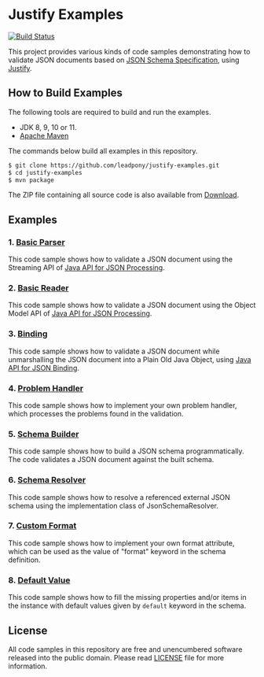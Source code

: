 # Justify Examples
[![Build Status](https://travis-ci.org/leadpony/justify-examples.svg?branch=master)](https://travis-ci.org/leadpony/justify-examples)

This project provides various kinds of code samples demonstrating how to validate JSON documents based on [JSON Schema Specification], using [Justify].

## How to Build Examples

The following tools are required to build and run the examples.

* JDK 8, 9, 10 or 11.
* [Apache Maven]

The commands below build all examples in this repository.

```bash
$ git clone https://github.com/leadpony/justify-examples.git
$ cd justify-examples
$ mvn package
```

The ZIP file containing all source code is also available from [Download].

## Examples

### 1. [Basic Parser](justify-examples-basicparser/)

This code sample shows how to validate a JSON document using the Streaming API of [Java API for JSON Processing].

### 2. [Basic Reader](justify-examples-basicreader/)

This code sample shows how to validate a JSON document using the Object Model API of [Java API for JSON Processing].

### 3. [Binding](justify-examples-binding/)

This code sample shows how to validate a JSON document while unmarshalling the JSON document into a Plain Old Java Object, using [Java API for JSON Binding].

### 4. [Problem Handler](justify-examples-problemhandler/)

This code sample shows how to implement your own problem handler,
which processes the problems found in the validation.

### 5. [Schema Builder](justify-examples-schemabuilder/)

This code sample shows how to build a JSON schema programmatically.
The code validates a JSON document against the built schema.

### 6. [Schema Resolver](justify-examples-schemaresolver/)

This code sample shows how to resolve a referenced external JSON schema using
the implementation class of JsonSchemaResolver.

### 7. [Custom Format](justify-examples-customformat/)

This code sample shows how to implement your own format attribute,
which can be used as the value of "format" keyword in the schema definition.

### 8. [Default Value](justify-examples-defaultvalue/)

This code sample shows how to fill the missing properties and/or items in the instance with default values given by `default` keyword in the schema.

## License

All code samples in this repository are free and unencumbered software released into the public domain. Please read [LICENSE] file for more information.

[JSON Schema Specification]: https://json-schema.org/
[Justify]: https://github.com/leadpony/justify
[Java API for JSON Processing]: https://javaee.github.io/jsonp/
[Java API for JSON Binding]: http://json-b.net/
[LICENSE]: LICENSE
[Apache Maven]: https://maven.apache.org/
[Download]: https://github.com/leadpony/justify-examples/archive/master.zip
